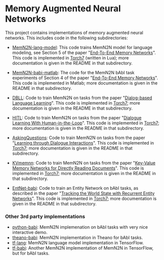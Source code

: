 # Memory Augmented Neural Networks

This project contains implementations of memory augmented neural networks.
This includes code in the following subdirectories:


* [MemN2N-lang-model](MemN2N-lang-model): This code trains MemN2N model for language modeling, see Section 5 of the paper "[End-To-End Memory Networks](http://arxiv.org/abs/1503.08895)". This code is implemented in [Torch7](http://torch.ch/) (written in Lua); more documentation is given in the README in that subdirectory.


* [MemN2N-babi-matlab](MemN2N-babi-matlab): The code for the MemN2N bAbI task experiments of Section 4 of the paper "[End-To-End Memory Networks](http://arxiv.org/abs/1503.08895)". This code is implemented in Matlab; more documentation is given in the README in that subdirectory.


* [DBLL](DBLL): Code to train MemN2N on tasks from the paper "[Dialog-based Language Learning](https://arxiv.org/abs/1604.06045)". This code is implemented in [Torch7](http://torch.ch); more documentation is given in the README in that subdirectory.


* [HITL](HITL): Code to train MemN2N on tasks from the paper "[Dialogue Learning With Human-in-the-Loop](https://arxiv.org/abs/1611.09823)". This code is implemented in [Torch7](http://torch.ch); more documentation is given in the README in that subdirectory.


* [AskingQuestions](AskingQuestions): Code to train MemN2N on tasks from the paper "[Learning through Dialogue Interactions](https://arxiv.org/abs/1612.04936)". This code is implemented in [Torch7](http://torch.ch); more documentation is given in the README in that subdirectory.


* [KVmemnn](KVmemnn): Code to train MemN2N on tasks from the paper "[Key-Value Memory Networks for Directly Reading Documents](https://arxiv.org/abs/1606.03126)". This code is implemented in [Torch7](http://torch.ch); more documentation is given in the README in that subdirectory.


* [EntNet-babi](EntNet-babi): Code to train an Entity Network on bAbI tasks, as described in the paper "[Tracking the World State with Recurrent Entity Networks](https://arxiv.org/abs/1612.03969)". This code is implemented in [Torch7](http://torch.ch); more documentation is given in the README in that subdirectory.


### Other 3rd party implementations
* [python-babi](https://github.com/vinhkhuc/MemN2N-babi-python): MemN2N implemenation on bAbI tasks with very nice interactive demo.
* [theano-babi](https://github.com/npow/MemN2N): MemN2N implementation in Theano for bAbI tasks.
* [tf-lang](https://github.com/carpedm20/MemN2N-tensorflow): MemN2N language model implementation in TensorFlow.
* [tf-babi](https://github.com/domluna/memn2n): Another MemN2N implementation of MemN2N in TensorFlow, but for bAbI tasks.
